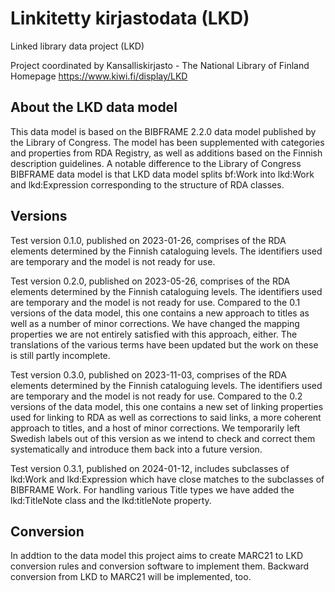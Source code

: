 # Linkitetty kirjastodata (LKD)
Linked library data project (LKD)

Project coordinated by Kansalliskirjasto - The National Library of Finland
Homepage https://www.kiwi.fi/display/LKD

## About the LKD data model

This data model is based on the BIBFRAME 2.2.0 data model published by the Library of Congress. The model has been supplemented with categories and properties from RDA Registry, as well as additions based on the Finnish description guidelines.  A notable difference to the Library of Congress BIBFRAME data model is that LKD data model splits bf:Work into lkd:Work and lkd:Expression corresponding to the structure of RDA classes.

## Versions
Test version 0.1.0, published on 2023-01-26, comprises of the RDA elements determined by the Finnish cataloguing levels. The identifiers used are temporary and the model is not ready for use.

Test version 0.2.0, published on 2023-05-26, comprises of the RDA elements determined by the Finnish cataloguing levels. The identifiers used are temporary and the model is not ready for use. Compared to the 0.1 versions of the data model, this one contains a new approach to titles as well as a number of minor corrections. We have changed the mapping properties we are not entirely satisfied with this approach, either. The translations of the various terms have been updated but the work on these is still partly incomplete.

Test version 0.3.0, published on 2023-11-03, comprises of the RDA elements determined by the Finnish cataloguing levels. The identifiers used are temporary and the model is not ready for use. Compared to the 0.2 versions of the data model, this one contains a new set of linking properties used for linking to RDA as well as corrections to said links, a more coherent approach to titles, and a host of minor corrections. We temporarily left Swedish labels out of this version as we intend to check and correct them systematically and introduce them back into a future version.

Test version 0.3.1, published on 2024-01-12, includes subclasses of lkd:Work and lkd:Expression which have close matches to the subclasses of BIBFRAME Work. For handling various Title types we have added the lkd:TitleNote class and the lkd:titleNote property.

## Conversion
In addtion to the data model this project aims to create MARC21 to LKD conversion rules and conversion software to implement them. Backward conversion from LKD to MARC21 will be implemented, too.
